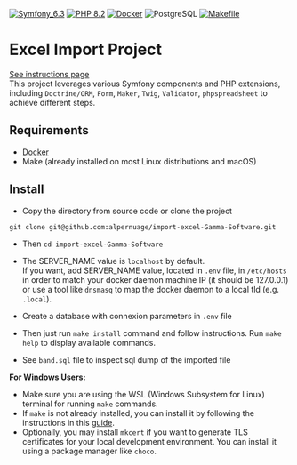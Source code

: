 [![Symfony_6.3](https://img.shields.io/badge/Symfony-6.3-blue.svg)](https://symfony.com/)
[![PHP 8.2](https://img.shields.io/badge/PHP-8.2-purple.svg)](https://www.php.net/)
[![Docker](https://img.shields.io/badge/Docker-blue.svg)](https://www.docker.com/)
![PostgreSQL](https://img.shields.io/badge/PostgreSQL-blue.svg)
[![Makefile](https://img.shields.io/badge/Makefile-blue.svg)](https://www.gnu.org/software/make/)

# Excel Import Project
[See instructions page](INSTRUCTIONS.md)  
This project leverages various Symfony components and PHP extensions, including `Doctrine/ORM`, `Form`, `Maker`, `Twig`, `Validator`, `phpspreadsheet` to achieve different steps.

## Requirements

- [Docker](https://www.docker.com)
- Make (already installed on most Linux distributions and macOS)

## Install
- Copy the directory from source code or clone the project
```     
git clone git@github.com:alpernuage/import-excel-Gamma-Software.git
```

- Then `cd import-excel-Gamma-Software`

- The SERVER_NAME value is `localhost` by default.  
  If you want, add SERVER_NAME value, located in `.env` file, in `/etc/hosts` in order to match your docker daemon
  machine IP (it should be 127.0.0.1) or use a tool like `dnsmasq` to map the docker daemon to a local tld
  (e.g. `.local`).
- Create a database with connexion parameters in `.env` file
- Then just run `make install` command and follow instructions.
  Run `make help` to display available commands.
- See `band.sql` file to inspect sql dump of the imported file

**For Windows Users:**
- Make sure you are using the WSL (Windows Subsystem for Linux) terminal for running `make` commands.
- If `make` is not already installed, you can install it by following the instructions in this [guide](https://earthly.dev/blog/makefiles-on-windows/).
- Optionally, you may install `mkcert` if you want to generate TLS certificates for your local development environment. You can install it using a package manager like `choco`.
